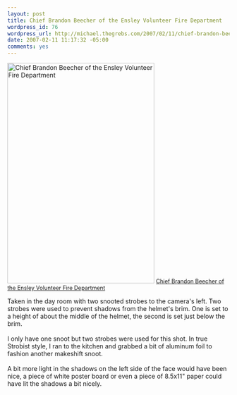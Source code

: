 ```yaml
--- 
layout: post
title: Chief Brandon Beecher of the Ensley Volunteer Fire Department
wordpress_id: 76
wordpress_url: http://michael.thegrebs.com/2007/02/11/chief-brandon-beecher-of-the-ensley-volunteer-fire-department/
date: 2007-02-11 11:17:32 -05:00
comments: yes
---
```

<a href="http://www.flickr.com/photos/mikegrb/386696973/" title="Photo Sharing"><img src="http://farm1.static.flickr.com/123/386696973_8c9f976ad9.jpg" width="333" height="500" alt="Chief Brandon Beecher of the Ensley Volunteer Fire Department" /></a>
<span style="font-size: 0.9em; margin-top: 0px;"><a href="http://www.flickr.com/photos/mikegrb/386696973/">Chief Brandon Beecher of the Ensley Volunteer Fire Department</a> 
</span>
<p>Taken in the day room with two snooted strobes to the camera's left. Two strobes were used to prevent shadows from the helmet's brim. One is set to a height of about the middle of the helmet, the second is set just below the brim.<br />
<br />
I only have one snoot but two strobes were used for this shot. In true Strobist style, I ran to the kitchen and grabbed a bit of aluminum foil to fashion another makeshift snoot.<br />
<br />
A bit more light in the shadows on the left side of the face would have been nice, a piece of white poster board or even a piece of 8.5x11" paper could have lit the shadows a bit nicely.</p>
